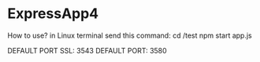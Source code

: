 ﻿# ExpressApp4


How to use?
in Linux terminal send this command: 
cd /test
npm start app.js

DEFAULT PORT SSL: 3543
DEFAULT PORT: 3580
